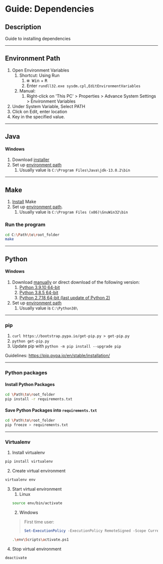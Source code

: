 # Guide: Dependencies

## Description
Guide to installing dependencies

-----
## Environment Path

1. Open Environment Variables
    1. Shortcut: Using Run
        1. <kbd>⊞ Win</kbd> + <kbd>R</kbd>
        2. Enter `rundll32.exe sysdm.cpl,EditEnvironmentVariables`
    2. Manual: 
        1. Right-click on 'This PC' > Properties > Advance System Settings > Environment Variables
2. Under System Variable, Select PATH
3. Click on Edit, enter location
4. Key in the specified value.

-----
## Java
#### Windows
1. Download [installer](https://www.oracle.com/java/technologies/downloads)
2. Set up [environment path](https://github.com/xfortisfye/303-see-other/blob/main/dependencies.md#environment-path)
    1. Usually value is `C:\Program Files\Java\jdk-13.0.2\bin`

-----
## Make
1. [Install](https://sourceforge.net/projects/gnuwin32/files/make/3.81/make-3.81.exe/download?use_mirror=nchc&download=) Make
2. Set up [environment path](https://github.com/xfortisfye/303-see-other/blob/main/dependencies.md#environment-path). 
   1. Usually value is `C:\Program Files (x86)\GnuWin32\bin`

### Run the program
```bash
cd C:\Path\to\root_folder
make
```

-----
## Python

#### Windows
1. Download [manually](https://www.python.org/downloads/) or direct download of the following version:
    1. [Python 3.9.10 64-bit](https://www.python.org/ftp/python/3.9.10/python-3.9.10-amd64.exe)
    2. [Python 3.8.5 64-bit](https://www.python.org/ftp/python/3.8.5/python-3.8.5-amd64.exe)
    3. [Python 2.7.18 64-bit (last update of Python 2)](https://www.python.org/ftp/python/2.7.18/python-2.7.18.amd64.msi)
2. Set up [environment path](https://github.com/xfortisfye/303-see-other/blob/main/dependencies.md#environment-path)
    1. Usually value is `C:\Python38\`

-----
### pip
1. `curl https://bootstrap.pypa.io/get-pip.py > get-pip.py`
2. `python get-pip.py`
3. Update pip with `python -m pip install --upgrade pip`

Guidelines: https://pip.pypa.io/en/stable/installation/

-----
### Python packages
#### Install Python Packages
```bash
cd \Path\to\root_folder
pip install -r requirements.txt
```
#### Save Python Packages into `requirements.txt`
```bash
cd \Path\to\root_folder
pip freeze > requirements.txt
```

-----
### Virtualenv
1. Install virtualenv
```bash
pip install virtualenv
```
2. Create virtual environment
```bash
virtualenv env
```
3. Start virtual environment
    1. Linux 
    ```bash
    source env/bin/activate
    ```
    2. Windows
    > First time user:
    > ```powershell
    > Set-ExecutionPolicy -ExecutionPolicy RemoteSigned -Scope CurrentUser
    > ```
    ```bash
    .\env\Scripts\activate.ps1
    ```
4. Stop virtual environment
```bash
deactivate
```
